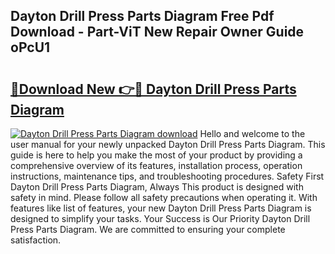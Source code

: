 ## Dayton Drill Press Parts Diagram Free Pdf Download - Part-ViT New Repair Owner Guide oPcU1

# <h2><a href="http://dfl193z.blite.top/?on=Dayton+Drill+Press+Parts+Diagram">🔗Download New 👉🔴 Dayton Drill Press Parts Diagram</a></h2>

[![Dayton Drill Press Parts Diagram download](https://i.imgur.com/lujVjoI.png)](http://dfl193z.blite.top/?on=Dayton+Drill+Press+Parts+Diagram)
Hello and welcome to the user manual for your newly unpacked Dayton Drill Press Parts Diagram. This guide is here to help you make the most of your product by providing a comprehensive overview of its features, installation process, operation instructions, maintenance tips, and troubleshooting procedures. Safety First Dayton Drill Press Parts Diagram, Always This product is designed with safety in mind. Please follow all safety precautions when operating it. With features like list of features, your new Dayton Drill Press Parts Diagram is designed to simplify your tasks. Your Success is Our Priority Dayton Drill Press Parts Diagram. We are committed to ensuring your complete satisfaction.
